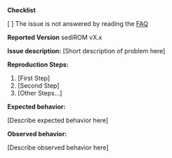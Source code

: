 **Checklist**

[ ] The issue is not answered by reading the [FAQ](http://forum.xda-developers.com/showpost.php?p=54075993&postcount=2)

**Reported Version**
sediROM vX.x

**Issue description:**
[Short description of problem here]

**Reproduction Steps:**

1. [First Step]
2. [Second Step]
3. [Other Steps...]

**Expected behavior:**

[Describe expected behavior here]

**Observed behavior:**

[Describe observed behavior here]

